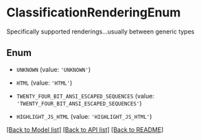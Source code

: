 # ClassificationRenderingEnum

Specifically supported renderings...usually between generic types

## Enum

* `UNKNOWN` (value: `'UNKNOWN'`)

* `HTML` (value: `'HTML'`)

* `TWENTY_FOUR_BIT_ANSI_ESCAPED_SEQUENCES` (value: `'TWENTY_FOUR_BIT_ANSI_ESCAPED_SEQUENCES'`)

* `HIGHLIGHT_JS_HTML` (value: `'HIGHLIGHT_JS_HTML'`)

[[Back to Model list]](../README.md#documentation-for-models) [[Back to API list]](../README.md#documentation-for-api-endpoints) [[Back to README]](../README.md)


